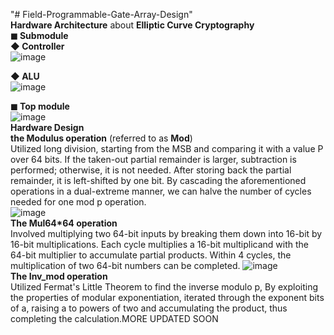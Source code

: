 "# Field-Programmable-Gate-Array-Design"  
**Hardware Architecture** about **Elliptic Curve Cryptography**  
**◼ Submodule**  
**◆ Controller**  
![image](https://github.com/RayChao1030/Field-Programmable-Gate-Array-Design/assets/76627328/08bfca5e-9415-4309-80c4-93123126b23e)  

**◆ ALU**  
![image](https://github.com/RayChao1030/Field-Programmable-Gate-Array-Design/assets/76627328/12f8cfe4-663d-47a3-9939-51f2ba648075)  

**◼ Top module**  
![image](https://github.com/RayChao1030/Field-Programmable-Gate-Array-Design/assets/76627328/27c2f5eb-4ee7-4d9a-ab96-c1fd45f5343f)  
**Hardware Design**  
**the Modulus operation** (referred to as **Mod**)   
Utilized long division, starting from the MSB and comparing it with a value P over 64 bits. If the taken-out partial remainder is larger, subtraction is performed; otherwise, it is not needed. After storing back the partial remainder, it is left-shifted by one bit. By cascading the aforementioned operations in a dual-extreme manner, we can halve the number of cycles needed for one mod p operation.  
![image](https://github.com/RayChao1030/Field-Programmable-Gate-Array-Design/assets/76627328/95d8f624-82ff-4d56-8ec5-967b52c8803b)  
**The Mul64*64 operation**   
Involved multiplying two 64-bit inputs by breaking them down into 16-bit by 16-bit multiplications. Each cycle multiplies a 16-bit multiplicand with the 64-bit multiplier to accumulate partial products. Within 4 cycles, the multiplication of two 64-bit numbers can be completed.
![image](https://github.com/RayChao1030/Field-Programmable-Gate-Array-Design/assets/76627328/d83e9fcc-e94e-47de-8ba7-b8fd51b25593)  
**The Inv_mod operation**  
Utilized Fermat's Little Theorem to find the inverse modulo p, By exploiting the properties of modular exponentiation, iterated through the exponent bits of a, raising a to powers of two and accumulating the product, thus completing the calculation.MORE UPDATED SOON

